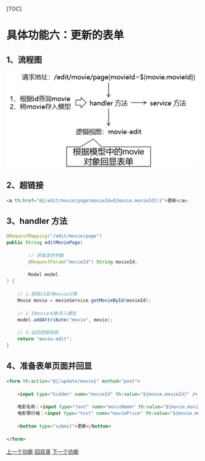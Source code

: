 [TOC]

# 具体功能六：更新的表单

## 1、流程图

![images](../images/img028.png)



## 2、超链接

```html
<a th:href="@{/edit/movie/page(movieId=${movie.movieId})}">更新</a>
```



## 3、handler 方法

```java
@RequestMapping("/edit/movie/page")
public String editMoviePage(
    
        // 获取请求参数
        @RequestParam("movieId") String movieId,
        
        Model model
) {
    
    // 1.根据id查询movie对象
    Movie movie = movieService.getMovieById(movieId);
        
    // 2.将movie对象存入模型
    model.addAttribute("movie", movie);
    
    // 3.返回逻辑视图
    return "movie-edit";
}
```



## 4、准备表单页面并回显

```html
<form th:action="@{/update/movie}" method="post">
    
    <input type="hidden" name="movieId" th:value="${movie.movieId}" />
    
    电影名称：<input type="text" name="movieName" th:value="${movie.movieName}" /><br/>
    电影票价格：<input type="text" name="moviePrice" th:value="${movie.moviePrice}" /><br/>
    
    <button type="submit">更新</button>
    
</form>
```



[上一个功能](feature05.html) [回目录](../verse06.html) [下一个功能](feature07.html)
